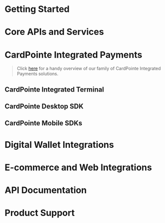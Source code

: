 <!-- type: row -->

<!-- type: card
description: Our Developer Guides provide detailed information and best practices for integrating our APIs and payment solutions. Select a topic below to get started.
-->

<!-- type: row-end -->

# Getting Started

<!-- type: row -->

<!-- type: card
title: <center> Integration Process Overview </center>
description: <center> Provides a high-level overview of the integration and workflow </center>
link: ?path=/docs/documentation/IntegrationProcessOverview.md
-->

<!-- type: row-end -->

<!-- type: row -->

<!-- type: card
title: <center> API Basics and Best Practices </center>
description: <center> Provides helpful information and important best practices to help you get the most of your integration </center>
link: ?path=/docs/documentation/APIBasicsAndBestPractices.md
-->

<!-- type: card
title: <center> API Connectivity Guide </center>
description: <center> Provides an overview of our APIs and services and how your integrated solution connects to them </center>
link: ?path=/docs/documentation/APIConnectivityGuide.md
-->

<!-- type: row-end -->

<!-- type: row -->

<!-- type: card
title: <center> E-Commerce Payments Overview </center>
description: <center> Provides an overview of e-commerce payments and the CardPointe products and solutions you can use to accept them </center>
link: ?path=/docs/documentation/E-CommercePayments.md
-->

<!-- type: row-end -->

# Core APIs and Services

<!-- type: row -->

<!-- type: card
title: <center> CardSecure Developer Guides </center>
description: <center> Provides best practices and supplemental information for developers integrating the CardSecure API </center>
link: ?path=/docs/documentation/CardSecure.md
-->

<!-- type: card
title: <center> CoPilot API Developer Guides </center>
description: <center> Provides best practices and supplemental information for developers integrating the CoPilot API </center>
link: ?path=/docs/documentation/CoPilotDeveloperGuides.md
-->

<!-- type: row-end -->

<!-- type: row -->

<!-- type: card
title: <center> CardPointe Gateway Developer Guides </center>
description: <center> Provides best practices and supplemental information for developers integrating the CardPointe Gateway API </center>
link: ?path=docs/documentation/CardPointeGatewayDeveloperGuides.md
-->

<!-- type: row-end -->

# CardPointe Integrated Payments

<!-- theme: warning -->
> Click [here](https://cardconnect.com/cardpointe-integrated-payments/developer-docs) for a handy overview of our family of CardPointe Integrated Payments solutions.

## CardPointe Integrated Terminal

<!-- type: row -->

<!-- type: card
title: <center> CardPointe Integrated Terminal Developer Guides </center>
description: <center> Provides best practices and supplemental information for developers integrating the Terminal API with your point-of-sale application </center>
link: ?path=/docs/documentation/CardPointeIntegratedTerminalDeveloperGuides.md
-->

<!-- type: card
title: <center> CardPointe Integrated Terminal Developer Guide for Clover Terminals </center>
description: <center> Provides specific details for integrating Clover terminals with a new or existing CardPointe Integrated Terminal solution </center>
link: ?path=/docs/documentation/CardPointeIntegratedTerminalDeveloperGuideForCloverTerminals.md
-->

<!-- type: row-end -->

## CardPointe Desktop SDK

<!-- type: row -->

<!-- type: card
title: <center> CardPointe Desktop SDK Developer Guide </center>
description: <center> Provides information for integrating EMV and MSR payment card tokenization using a P2PE desktop card reader </center>
link: ?path=docs/documentation/CardPointeDesktopSDKDeveloperGuide.md
-->

<!-- type: row-end -->

## CardPointe Mobile SDKs

<!-- type: row -->

<!-- type: card
title: <center> CardPointe Mobile SDKs </center>
description: <center> Provides an overview of the CardPointe Mobile SDKs solution for integrating secure payments in your mobile app </center>
link: ?path=docs/documentation/CardPointeMobileSDKs.md
-->

<!-- type: row-end -->

<!-- type: row -->

<!-- type: card
title: <center> CardPointe Mobile Android SDK Developer Guide </center>
description: <center> Provides information for integrating the CardPointe Mobile SDK with your Android app </center>
link: ?path=/docs/documentation/CardPointeMobileAndroidSDKDeveloperGuide.md
-->

<!-- type: card
title: <center> CardPointe Mobile iOS SDK Developer Guide </center>
description: <center> Provides information for integrating the CardPointe Mobile SDK with your iOS app </center>
link: ?path=/docs/documentation/CardPointeMobileiOSSDKDeveloperGuide.md
-->

<!-- type: row-end -->

# Digital Wallet Integrations

<!-- type: row -->

<!-- type: card
title: <center> Apple Pay Developer Guide </center>
description: <center> Provides information for integrating Apple Pay acceptance with your iOS or web application, using CardSecure and the CardPointe Gateway </center>
link: ?path=/docs/documentation/ApplePayDeveloperGuide.md
-->

<!-- type: card
title: <center> Google Pay Developer Guides </center>
description: <center> Provides information for integrating Apple Pay acceptance with your Android App using CardSecure and the CardPointe Gateway </center>
link: ?path=/docs/documentation/GooglePayDeveloperGuide.md
-->

<!-- type: row-end -->

# E-commerce and Web Integrations

<!-- type: row -->

<!-- type: card
title: <center> Hosted iFrame Tokenizer Developer Guide </center>
description: <center> Provides information for integrating the Hosted iFrame Tokenizer with your website or application to securely capture and tokenize payment information </center>
link: ?path=/docs/documentation/HostediFrameTokenizer.md
-->

<!-- type: card
title: <center> Hosted Payment Page (HPP) Developer Guide </center>
description: <center> Provides information for integrating the CardPointe HPP with your website or application to quickly and securely accept payments </center>
link: ?path=/docs/documentation/HostedPaymentPageDeveloperGuide.md
-->

<!-- type: row-end -->

# API Documentation

<!-- type: row -->

<!-- type: card
title: <center> API Documentation </center>
description: <center> Visit the API Explorer and API Overview for complete API reference documentation </center>
-->

<!-- type: row-end -->

# Product Support

<!-- type: row -->

<!-- type: card
title: <center> Support Center </center>
description: <center> Visit the Support Center for product support documentation and CardPointe support team contact information </center>
link: https://support.cardpointe.com/
-->

<!-- type: row-end -->
